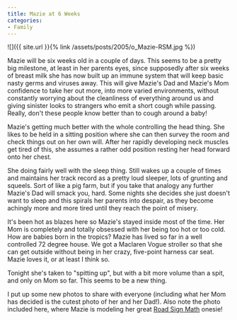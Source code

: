 ```yaml
---
title: Mazie at 6 Weeks
categories:
- Family
---
```


![]({{ site.url }}{% link /assets/posts/2005/o_Mazie-RSM.jpg %})


Mazie will be six weeks old in a couple of days. This seems to
be a pretty big milestone, at least in her parents eyes, since
supposedly after six weeks of breast milk she has now built up an
immune system that will keep basic nasty germs and viruses away. This
will give Mazie's Dad and Mazie's Mom confidence to take her out more,
into more varied environments, without constantly worrying about the
cleanliness of everything around us and giving sinister looks to
strangers who emit a short cough while passing. Really, don't these
people know better than to cough around a baby!


Mazie's getting much better with the whole controlling the head
thing. She likes to be held in a sitting position where she can then
survey the room and check things out on her own will. After her rapidly
developing neck muscles get tired of this, she assumes a rather odd
position resting her head forward onto her chest.


She doing fairly well with the sleep thing. Still wakes up a couple
of times and maintains her track record as a pretty loud sleeper, lots
of grunting and squeels. Sort of like a pig farm, but if you take that
analogy any further Mazie's Dad will smack you, hard. Some nights she
decides she just doesn't want to sleep and this spirals her parents
into despair, as they become achingly more and more tired until they
reach the point of misery.


It's been hot as blazes here so Mazie's stayed inside most of the
time. Her Mom is completely and totally obsessed with her being too hot
or too cold. How are babies born in the tropics? Mazie has lived so far
in a well controlled 72 degree house. We got a Maclaren Vogue stroller so
that she can get outside without being in her crazy, five-point harness
car seat. Mazie loves it, or at least I think so.


Tonight she's taken to "spitting up", but with a bit more volume
than a spit, and only on Mom so far. This seems to be a new thing.


I put up some new photos to share with everyone (including what her Mom has decided is the cutest photo of her and her Dad!). Also note the photo included here, where Mazie is modeling her great [Road Sign Math](http://www.roadsignmath.com/) onesie!
